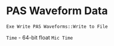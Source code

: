 # PAS Waveform Data
``Exe Write PAS Waveforms::Write to File``

``Time`` - 64-bit float
``Mic Time``



